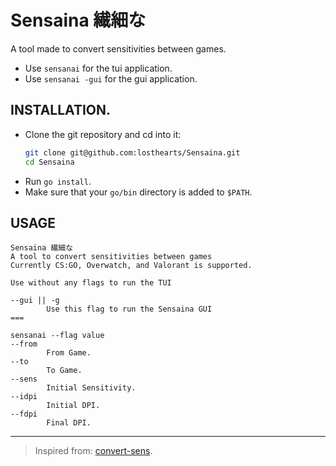 # Sensaina 繊細な

A tool made to convert sensitivities between games.

- Use `sensanai` for the tui application.
- Use `sensanai -gui` for the gui application.

## INSTALLATION.

- Clone the git repository and cd into it:
  ```sh
  git clone git@github.com:losthearts/Sensaina.git
  cd Sensaina
  ```
- Run `go install`.
- Make sure that your `go/bin` directory is added to `$PATH`.

## USAGE

```
Sensaina 繊細な
A tool to convert sensitivities between games
Currently CS:GO, Overwatch, and Valorant is supported.

Use without any flags to run the TUI

--gui || -g
        Use this flag to run the Sensaina GUI
===

sensanai --flag value
--from
        From Game.
--to
        To Game.
--sens
        Initial Sensitivity.
--idpi
        Initial DPI.
--fdpi
        Final DPI.
```

---

> Inspired from: [convert-sens](https://github.com/succumbs/convert-sens/).

